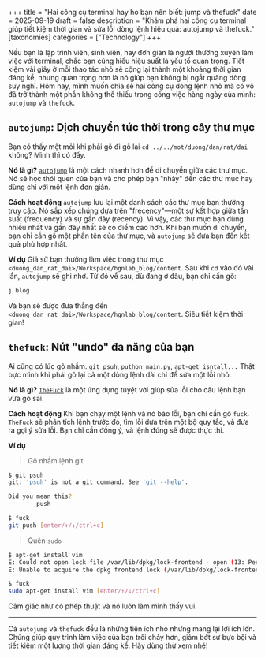 +++
title = "Hai công cụ terminal hay ho bạn nên biết: jump và thefuck"
date = 2025-09-19
draft = false
description = "Khám phá hai công cụ terminal giúp tiết kiệm thời gian và sửa lỗi dòng lệnh hiệu quả: autojump và thefuck."
[taxonomies]
categories = ["Technology"]
+++

Nếu bạn là lập trình viên, sinh viên, hay đơn giản là người thường xuyên làm việc với terminal, chắc bạn cũng hiểu hiệu suất là yếu tố quan trọng. Tiết kiệm vài giây ở mỗi thao tác nhỏ sẽ cộng lại thành một khoảng thời gian đáng kể, nhưng quan trọng hơn là nó giúp bạn không bị ngắt quãng dòng suy nghĩ. Hôm nay, mình muốn chia sẻ hai công cụ dòng lệnh nhỏ mà có võ đã trở thành một phần không thể thiếu trong công việc hàng ngày của mình: `autojump` và `thefuck`.

## `autojump`: Dịch chuyển tức thời trong cây thư mục

Bạn có thấy mệt mỏi khi phải gõ đi gõ lại `cd ../../mot/duong/dan/rat/dai` không? Mình thì có đấy.

**Nó là gì?**
[`autojump`](https://github.com/wting/autojump) là một cách nhanh hơn để di chuyển giữa các thư mục. Nó sẽ học thói quen của bạn và cho phép bạn "nhảy" đến các thư mục hay dùng chỉ với một lệnh đơn giản.

**Cách hoạt động**
`autojump` lưu lại một danh sách các thư mục bạn thường truy cập. Nó sắp xếp chúng dựa trên "frecency"—một sự kết hợp giữa tần suất (frequency) và sự gần đây (recency). Vì vậy, các thư mục bạn dùng nhiều nhất và gần đây nhất sẽ có điểm cao hơn. Khi bạn muốn di chuyển, bạn chỉ cần gõ một phần tên của thư mục, và `autojump` sẽ đưa bạn đến kết quả phù hợp nhất.

**Ví dụ**
Giả sử bạn thường làm việc trong thư mục `<duong_dan_rat_dai>/Workspace/hgnlab_blog/content`. Sau khi `cd` vào đó vài lần, `autojump` sẽ ghi nhớ. Từ đó về sau, dù đang ở đâu, bạn chỉ cần gõ:

```bash
j blog
```

Và bạn sẽ được đưa thẳng đến `<duong_dan_rat_dai>/Workspace/hgnlab_blog/content`. Siêu tiết kiệm thời gian!

## `thefuck`: Nút "undo" đa năng của bạn

Ai cũng có lúc gõ nhầm. `git psuh`, `puthon main.py`, `apt-get isntall...` Thật bực mình khi phải gõ lại cả một dòng lệnh dài chỉ để sửa một lỗi nhỏ.

**Nó là gì?**
[`TheFuck`](https://github.com/nvbn/thefuck) là một ứng dụng tuyệt vời giúp sửa lỗi cho câu lệnh bạn vừa gõ sai.

**Cách hoạt động**
Khi bạn chạy một lệnh và nó báo lỗi, bạn chỉ cần gõ `fuck`. `TheFuck` sẽ phân tích lệnh trước đó, tìm lỗi dựa trên một bộ quy tắc, và đưa ra gợi ý sửa lỗi. Bạn chỉ cần đồng ý, và lệnh đúng sẽ được thực thi.

**Ví dụ**

> Gõ nhầm lệnh git
```bash
$ git psuh
git: 'psuh' is not a git command. See 'git --help'.

Did you mean this?
        push

$ fuck
git push [enter/↑/↓/ctrl+c]
```

> Quên `sudo`
```bash
$ apt-get install vim
E: Could not open lock file /var/lib/dpkg/lock-frontend - open (13: Permission denied)
E: Unable to acquire the dpkg frontend lock (/var/lib/dpkg/lock-frontend), are you root?

$ fuck
sudo apt-get install vim [enter/↑/↓/ctrl+c]
```

Cảm giác như có phép thuật và nó luôn làm mình thấy vui.

---

Cả `autojump` và `thefuck` đều là những tiện ích nhỏ nhưng mang lại lợi ích lớn. Chúng giúp quy trình làm việc của bạn trôi chảy hơn, giảm bớt sự bực bội và tiết kiệm một lượng thời gian đáng kể. Hãy dùng thử xem nhé!
